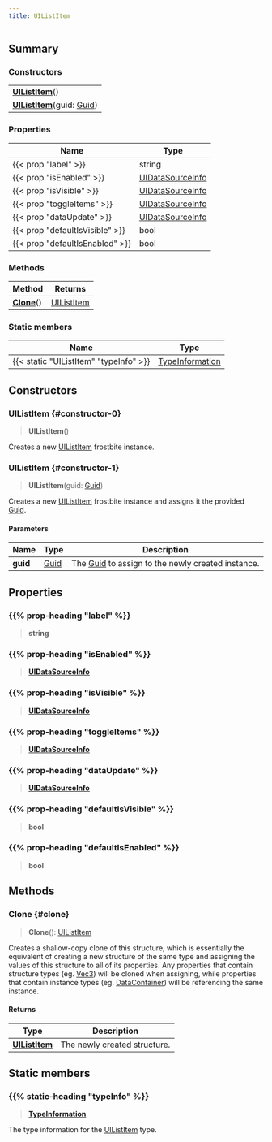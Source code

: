 ```yaml
---
title: UIListItem
---
```


## Summary

### Constructors

|  |
| --- |
| **[UIListItem](#constructor-0)**() |
| **[UIListItem](#constructor-1)**(guid: [Guid](/vext/ref/shared/type/guid)) |

### Properties

| Name | Type |
| ---- | ---- |
| {{< prop "label" >}} | string |
| {{< prop "isEnabled" >}} | [UIDataSourceInfo](/vext/ref/fb/uidatasourceinfo) |
| {{< prop "isVisible" >}} | [UIDataSourceInfo](/vext/ref/fb/uidatasourceinfo) |
| {{< prop "toggleItems" >}} | [UIDataSourceInfo](/vext/ref/fb/uidatasourceinfo) |
| {{< prop "dataUpdate" >}} | [UIDataSourceInfo](/vext/ref/fb/uidatasourceinfo) |
| {{< prop "defaultIsVisible" >}} | bool |
| {{< prop "defaultIsEnabled" >}} | bool |

### Methods

| Method | Returns |
| ------ | ------- |
| **[Clone](#clone)**() | [UIListItem](/vext/ref/fb/uilistitem) |

### Static members

| Name | Type |
| ---- | ---- |
| {{< static "UIListItem" "typeInfo" >}} | [TypeInformation](/vext/ref/shared/type/typeinformation) |

## Constructors

### UIListItem {#constructor-0}

> **UIListItem**()

Creates a new [UIListItem](/vext/ref/fb/uilistitem) frostbite instance.

### UIListItem {#constructor-1}

> **UIListItem**(guid: [Guid](/vext/ref/shared/type/guid))

Creates a new [UIListItem](/vext/ref/fb/uilistitem) frostbite instance and assigns it the provided [Guid](/vext/ref/shared/type/guid).

#### Parameters

| Name | Type | Description |
| ---- | ---- | ----------- |
| **guid** | [Guid](/vext/ref/shared/type/guid) | The [Guid](/vext/ref/shared/type/guid) to assign to the newly created instance. |

## Properties

### {{% prop-heading "label" %}}

> **string**

### {{% prop-heading "isEnabled" %}}

> **[UIDataSourceInfo](/vext/ref/fb/uidatasourceinfo)**

### {{% prop-heading "isVisible" %}}

> **[UIDataSourceInfo](/vext/ref/fb/uidatasourceinfo)**

### {{% prop-heading "toggleItems" %}}

> **[UIDataSourceInfo](/vext/ref/fb/uidatasourceinfo)**

### {{% prop-heading "dataUpdate" %}}

> **[UIDataSourceInfo](/vext/ref/fb/uidatasourceinfo)**

### {{% prop-heading "defaultIsVisible" %}}

> **bool**

### {{% prop-heading "defaultIsEnabled" %}}

> **bool**

## Methods

### Clone {#clone}

> **Clone**(): [UIListItem](/vext/ref/fb/uilistitem)

Creates a shallow-copy clone of this structure, which is essentially the equivalent of creating a new structure of the same type and assigning the values of this structure to all of its properties. Any properties that contain structure types (eg. [Vec3](/vext/ref/shared/type/vec3)) will be cloned when assigning, while properties that contain instance types (eg. [DataContainer](/vext/ref/shared/type/datacontainer)) will be referencing the same instance.

#### Returns

| Type | Description |
| ---- | ----------- |
| **[UIListItem](/vext/ref/fb/uilistitem)** | The newly created structure. |

## Static members

### {{% static-heading "typeInfo" %}}

> **[TypeInformation](/vext/ref/shared/type/typeinformation)**

The type information for the [UIListItem](/vext/ref/fb/uilistitem) type.

